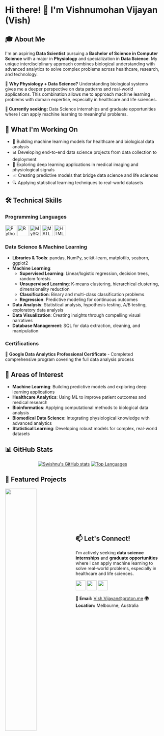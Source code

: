# Hi there! 👋 I'm Vishnumohan Vijayan (Vish)

## 🎓 About Me
I'm an aspiring **Data Scientist** pursuing a **Bachelor of Science in Computer Science** with a major in **Physiology** and specialization in **Data Science**. My unique interdisciplinary approach combines biological understanding with advanced analytics to solve complex problems across healthcare, research, and technology.

🔬 **Why Physiology + Data Science?** Understanding biological systems gives me a deeper perspective on data patterns and real-world applications. This combination allows me to approach machine learning problems with domain expertise, especially in healthcare and life sciences.

**🎯 Currently seeking:** Data Science internships and graduate opportunities where I can apply machine learning to meaningful problems.

## 🌟 What I'm Working On
- 🤖 Building machine learning models for healthcare and biological data analysis
- 📊 Developing end-to-end data science projects from data collection to deployment
- 🧠 Exploring deep learning applications in medical imaging and physiological signals
- 📈 Creating predictive models that bridge data science and life sciences
- 🔍 Applying statistical learning techniques to real-world datasets

## 🛠️ Technical Skills

### Programming Languages
<p align="left">
<a href="https://www.python.org/" target="_blank" rel="noreferrer"><img src="https://raw.githubusercontent.com/danielcranney/readme-generator/main/public/icons/skills/python-colored.svg" width="36" height="36" alt="Python" /></a>
<a href="https://www.r-project.org/" target="_blank" rel="noreferrer"><img src="https://raw.githubusercontent.com/danielcranney/readme-generator/main/public/icons/skills/r-colored.svg" width="36" height="36" alt="R" /></a>
<a href="https://www.mysql.com/" target="_blank" rel="noreferrer"><img src="https://raw.githubusercontent.com/danielcranney/readme-generator/main/public/icons/skills/mysql-colored.svg" width="36" height="36" alt="MySQL" /></a>
<a href="https://www.mathworks.com/products/matlab.html" target="_blank" rel="noreferrer"><img src="https://upload.wikimedia.org/wikipedia/commons/2/21/Matlab_Logo.png" width="36" height="36" alt="MATLAB" /></a>
<a href="https://developer.mozilla.org/en-US/docs/Glossary/HTML5" target="_blank" rel="noreferrer"><img src="https://raw.githubusercontent.com/danielcranney/readme-generator/main/public/icons/skills/html5-colored.svg" width="36" height="36" alt="HTML5" /></a>
</p>

### Data Science & Machine Learning
- **Libraries & Tools**: pandas, NumPy, scikit-learn, matplotlib, seaborn, ggplot2
- **Machine Learning**: 
  - **Supervised Learning**: Linear/logistic regression, decision trees, random forests
  - **Unsupervised Learning**: K-means clustering, hierarchical clustering, dimensionality reduction
  - **Classification**: Binary and multi-class classification problems
  - **Regression**: Predictive modeling for continuous outcomes
- **Data Analysis**: Statistical analysis, hypothesis testing, A/B testing, exploratory data analysis
- **Data Visualization**: Creating insights through compelling visual narratives
- **Database Management**: SQL for data extraction, cleaning, and manipulation

### Certifications
🏅 **Google Data Analytics Professional Certificate** - Completed comprehensive program covering the full data analysis process

## 🎯 Areas of Interest
- **Machine Learning**: Building predictive models and exploring deep learning applications
- **Healthcare Analytics**: Using ML to improve patient outcomes and medical research
- **Bioinformatics**: Applying computational methods to biological data analysis
- **Biomedical Data Science**: Integrating physiological knowledge with advanced analytics
- **Statistical Learning**: Developing robust models for complex, real-world datasets

## 📊 GitHub Stats
<div align="center">
<a href="http://www.github.com/Swishnu"><img src="https://github-readme-stats.vercel.app/api?username=Swishnu&show_icons=true&hide=&count_private=true&title_color=0891b2&text_color=ffffff&icon_color=0891b2&bg_color=1c1917&hide_border=true&show_icons=true" alt="Swishnu's GitHub stats" /></a>
<a href="http://www.github.com/Swishnu"><img src="https://github-readme-stats.vercel.app/api/top-langs/?username=Swishnu&langs_count=10&title_color=0891b2&text_color=ffffff&icon_color=0891b2&bg_color=1c1917&hide_border=true&locale=en&custom_title=Top%20%Languages" alt="Top Languages" /></a>
</div>

## 🚀 Featured Projects
<div width="100%" align="center">
<a href="https://github.com/Swishnu/Resume-Projects" align="left"><img align="left" width="45%" src="https://github-readme-stats.vercel.app/api/pin/?username=Swishnu&repo=Resume-Projects&title_color=0891b2&text_color=ffffff&icon_color=0891b2&bg_color=1c1917&hide_border=true&locale=en" /></a>
</div>

<br /><br /><br /><br /><br /><br /><br />

## 📫 Let's Connect!
I'm actively seeking **data science internships** and **graduate opportunities** where I can apply machine learning to solve real-world problems, especially in healthcare and life sciences.

<p align="left">
<a href="https://discord.com/users/Vish#7535" target="_blank" rel="noreferrer"><img src="https://raw.githubusercontent.com/danielcranney/readme-generator/main/public/icons/socials/discord.svg" width="32" height="32" /></a>
<a href="https://www.github.com/Swishnu" target="_blank" rel="noreferrer"><img src="https://raw.githubusercontent.com/danielcranney/readme-generator/main/public/icons/socials/github.svg" width="32" height="32" /></a>
<a href="https://www.linkedin.com/in/vishnumohan-vijayan-297027238/" target="_blank" rel="noreferrer"><img src="https://raw.githubusercontent.com/danielcranney/readme-generator/main/public/icons/socials/linkedin.svg" width="32" height="32" /></a>
</p>

**📧 Email:** [Vish.Vijayan@proton.me](mailto:Vish.Vijayan@proton.me)
**🌍 Location:** Melbourne, Australia

